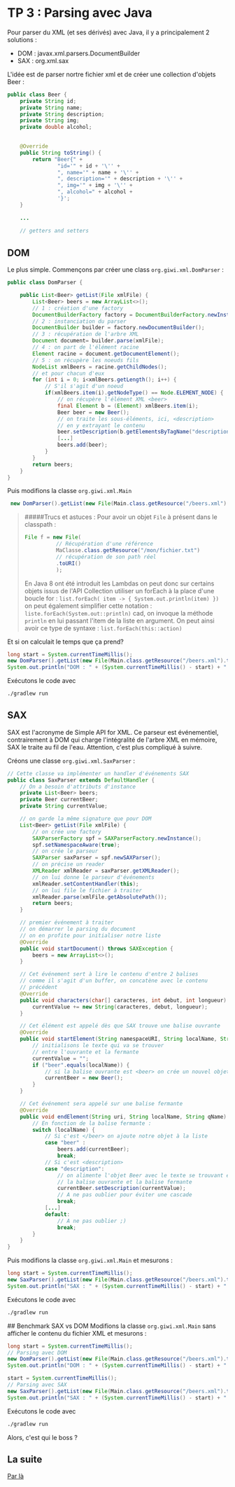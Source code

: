# TP 3 : Parsing avec Java

Pour parser du XML (et ses dérivés) avec Java, il y a principalement 2 solutions :  

- DOM : javax.xml.parsers.DocumentBuilder
- SAX : org.xml.sax

L'idée est de parser nortre fichier xml et de créer une collection d'objets Beer : 

```java
public class Beer {
    private String id;
    private String name;
    private String description;
    private String img;
    private double alcohol;
    

    @Override
    public String toString() {
        return "Beer{" +
                "id='" + id + '\'' +
                ", name='" + name + '\'' +
                ", description='" + description + '\'' +
                ", img='" + img + '\'' +
                ", alcohol=" + alcohol +
                '}';
    }
    
    ...
    
    // getters and setters
```

## DOM 

Le plus simple. Commençons par créer une class `org.giwi.xml.DomParser` :

```java
public class DomParser {

    public List<Beer> getList(File xmlFile) {
        List<Beer> beers = new ArrayList<>();
        // 1 : création d'une factory
        DocumentBuilderFactory factory = DocumentBuilderFactory.newInstance();
        // 2 : instanciation du parser
        DocumentBuilder builder = factory.newDocumentBuilder();
        // 3 : récupération de l'arbre XML
        Document document= builder.parse(xmlFile);
        // 4 : on part de l'élément racine
        Element racine = document.getDocumentElement();
        // 5 : on récupère les noeuds fils
        NodeList xmlBeers = racine.getChildNodes();
        // et pour chacun d'eux
        for (int i = 0; i<xmlBeers.getLength(); i++) {
            // S'il s'agit d'un noeud
            if(xmlBeers.item(i).getNodeType() == Node.ELEMENT_NODE) {
                // on récupère l'élément XML <beer>
                final Element b = (Element) xmlBeers.item(i);
                Beer beer = new Beer();
                // on traite les sous-éléments, ici, <description> 
                // en y extrayant le contenu
                beer.setDescription(b.getElementsByTagName("description").item(0).getTextContent());
                [...]
                beers.add(beer);
            }
        }
        return beers;
    }
}
```
Puis modifions la classe `org.giwi.xml.Main`

```java
 new DomParser().getList(new File(Main.class.getResource("/beers.xml").toURI())).forEach(System.out::println);
```
> #####Trucs et astuces : 
> Pour avoir un objet `File` à présent dans le classpath : 
> ```java
> File f = new File(
>           // Récupération d'une référence
>           MaClasse.class.getResource("/mon/fichier.txt")
>           // récupération de son path réel
>           .toURI()
>           );
> ```
> 
> En Java 8 ont été introduit les Lambdas
> on peut donc sur certains objets issus de l'API Collection utiliser un forEach à la place
> d'une boucle for : 
> `list.forEach( item -> { System.out.println(item) })`
> on peut également simplifier cette notation :
> `liste.forEach(System.out::println)` cad, on invoque la méthode `println` en lui passant 
> l'item de la liste en argument. On peut ainsi avoir ce type de syntaxe : 
> `list.forEach(this::action)`

Et si on calculait le temps que ça prend?

```java
long start = System.currentTimeMillis();
new DomParser().getList(new File(Main.class.getResource("/beers.xml").toURI())).forEach(System.out::println);
System.out.println("DOM : " + (System.currentTimeMillis() - start) + " ms");
```
Exécutons le code avec

```bash
./gradlew run
```
## SAX

SAX est l'acronyme de Simple API for XML. Ce parseur est événementiel, contrairement à DOM qui
charge l'intégralité de l'arbre XML en mémoire, SAX le traite au fil de l'eau. Attention, c'est
plus compliqué à suivre.

Créons une classe `org.giwi.xml.SaxParser` : 

```java
// Cette classe va implémenter un handler d'événements SAX
public class SaxParser extends DefaultHandler {
    // On a besoin d'attributs d'instance
    private List<Beer> beers;
    private Beer currentBeer;
    private String currentValue;

    // on garde la même signature que pour DOM
    List<Beer> getList(File xmlFile) {
        // on crée une factory
        SAXParserFactory spf = SAXParserFactory.newInstance();
        spf.setNamespaceAware(true);
        // on crée le parseur
        SAXParser saxParser = spf.newSAXParser();
        // on précise un reader
        XMLReader xmlReader = saxParser.getXMLReader();
        // on lui donne le parseur d'événements 
        xmlReader.setContentHandler(this);
        // on lui file le fichier à traiter
        xmlReader.parse(xmlFile.getAbsolutePath());
        return beers;
    }

    // premier événement à traiter
    // on démarrer le parsing du document
    // on en profite pour initialiser notre liste
    @Override
    public void startDocument() throws SAXException {
        beers = new ArrayList<>();
    }

    // Cet événement sert à lire le contenu d'entre 2 balises
    // comme il s'agit d'un buffer, on concatène avec le contenu 
    // précédent
    @Override
    public void characters(char[] caracteres, int debut, int longueur) {
        currentValue += new String(caracteres, debut, longueur);
    }

    // Cet élément est appelé dès que SAX trouve une balise ouvrante  
    @Override
    public void startElement(String namespaceURI, String localName, String qName, Attributes atts) throws SAXException {
        // initialisons le texte qui va se trouver
        // entre l'ouvrante et la fermante
        currentValue = "";
        if ("beer".equals(localName)) {
            // si la balise ouvrante est <beer> on crée un nouvel objet Beer
            currentBeer = new Beer();
        }
    }

    // Cet événement sera appelé sur une balise fermante
    @Override
    public void endElement(String uri, String localName, String qName) throws SAXException {
        // En fonction de la balise fermante :
        switch (localName) {
            // Si c'est </beer> on ajoute notre objet à la liste
            case "beer" :
                beers.add(currentBeer);
                break;
            // Si c'est <description>
            case "description":
                // on alimente l'objet Beer avec le texte se trouvant entre 
                // la balise ouvrante et la balise fermante
                currentBeer.setDescription(currentValue);
                // A ne pas oublier pour éviter une cascade
                break;
            [...]
            default:
                // A ne pas oublier ;)
                break;
        }
    }
}
```

Puis modifions la classe `org.giwi.xml.Main` et mesurons : 

```java
long start = System.currentTimeMillis();
new SaxParser().getList(new File(Main.class.getResource("/beers.xml").toURI())).forEach(System.out::println);
System.out.println("SAX : " + (System.currentTimeMillis() - start) + " ms");
```

Exécutons le code avec

```bash
./gradlew run
```

## Benchmark SAX vs DOM
Modifions la classe `org.giwi.xml.Main` sans afficher le contenu du fichier XML et mesurons : 

```java
long start = System.currentTimeMillis();
// Parsing avec DOM
new DomParser().getList(new File(Main.class.getResource("/beers.xml").toURI()));
System.out.println("DOM : " + (System.currentTimeMillis() - start) + " ms");

start = System.currentTimeMillis();
// Parsing avec SAX
new SaxParser().getList(new File(Main.class.getResource("/beers.xml").toURI()));
System.out.println("SAX : " + (System.currentTimeMillis() - start) + " ms");
```

Exécutons le code avec

```bash
./gradlew run
```

Alors, c'est qui le boss ?

## La suite

[Par là](../step4)